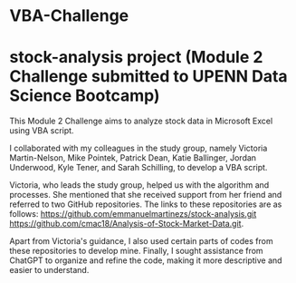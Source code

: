 # VBA-Challenge
# stock-analysis project (Module 2 Challenge submitted to UPENN Data Science Bootcamp)

This Module 2 Challenge aims to analyze stock data in Microsoft Excel using VBA script. 

I collaborated with my colleagues in the study group, namely Victoria Martin-Nelson, Mike Pointek, Patrick Dean, Katie Ballinger, Jordan Underwood, Kyle Tener, and Sarah Schilling, to develop a VBA script.

Victoria, who leads the study group, helped us with the algorithm and processes. She mentioned that she received support from her friend and referred to two GitHub repositories. The links to these repositories are as follows: https://github.com/emmanuelmartinezs/stock-analysis.git https://github.com/cmac18/Analysis-of-Stock-Market-Data.git.

Apart from Victoria's guidance, I also used certain parts of codes from these repositories to develop mine. Finally, I sought assistance from ChatGPT to organize and refine the code, making it more descriptive and easier to understand.
